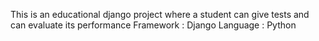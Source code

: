 This is an educational django project where a student can give tests and can evaluate its performance
Framework : Django
Language : Python 